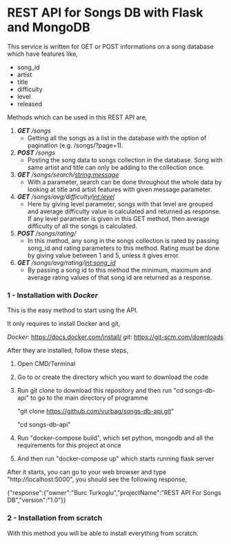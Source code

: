 # REST API for Songs DB with Flask and MongoDB

This service is written for GET or POST informations on a song database which have features like,
  * song_id
  * artist
  * title
  * difficulty
  * level
  * released
 
Methods which can be used in this REST API are,
  1. **_GET_** _/songs_
     * Getting all the songs as a list in the database with the option of pagination (e.g. /songs/?page=1).
  2. **_POST_** _/songs_
     * Posting the song data to songs collection in the database. Song with same artist and title can only be adding to the collection once.
  3. **_GET_** _/songs/search/<string:message>_
     * With a parameter, search can be done throughout the whole data by looking at title and artist features with given message parameter. 
  4. **_GET_** _/songs/avg/difficulty/<int:level>_
     * Here by giving level parameter, songs with that level are grouped and average difficulty value is calculated and returned as response. If any level parameter is given in this GET method, then average difficulty of all the songs is calculated.
  5. **_POST_** _/songs/rating/_
     * In this method, any song in the songs collection is rated by passing song_id and rating parameters to this method. Rating must be done by giving value between 1 and 5, unless it gives error.
  6. **_GET_** _/songs/avg/rating/<int:song_id>_
     * By passing a song id to this method the minimum, maximum and average rating values of that song id are returned as a response.
    
### 1 - Installation with _Docker_

This is the easy method to start using the API.

It only requires to install Docker and git,

_Docker_: https://docs.docker.com/install/
_git_: https://git-scm.com/downloads

After they are installed, follow these steps,

1. Open CMD/Terminal
2. Go to or create the directory which you want to download the code
3. Run git clone to download this repository and then run "cd songs-db-api" to go to the main directory of programme

    "git clone https://github.com/vurbag/songs-db-api.git"
    
    "cd songs-db-api"
    
4. Run "docker-compose build", which set python, mongodb and all the requirements for this project at once
5. And then run "docker-compose up" which starts running flask server

After it starts, you can go to your web browser and type "http://localhost:5000", you should see the following response,

  {"response":{"owner":"Burc Turkoglu","projectName":"REST API For Songs DB","version":"1.0"}}
  
### 2 - Installation from scratch

With this method you will be able to install everything from scratch.


